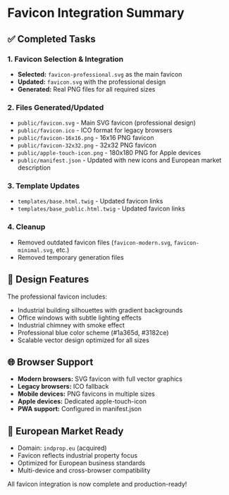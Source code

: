 # Favicon Integration Summary

## ✅ Completed Tasks

### 1. Favicon Selection & Integration
- **Selected:** `favicon-professional.svg` as the main favicon
- **Updated:** `favicon.svg` with the professional design
- **Generated:** Real PNG files for all required sizes

### 2. Files Generated/Updated
- `public/favicon.svg` - Main SVG favicon (professional design)
- `public/favicon.ico` - ICO format for legacy browsers
- `public/favicon-16x16.png` - 16x16 PNG favicon
- `public/favicon-32x32.png` - 32x32 PNG favicon  
- `public/apple-touch-icon.png` - 180x180 PNG for Apple devices
- `public/manifest.json` - Updated with new icons and European market description

### 3. Template Updates
- `templates/base.html.twig` - Updated favicon links
- `templates/base_public.html.twig` - Updated favicon links

### 4. Cleanup
- Removed outdated favicon files (`favicon-modern.svg`, `favicon-minimal.svg`, etc.)
- Removed temporary generation files

## 🎨 Design Features
The professional favicon includes:
- Industrial building silhouettes with gradient backgrounds
- Office windows with subtle lighting effects
- Industrial chimney with smoke effect
- Professional blue color scheme (#1a365d, #3182ce)
- Scalable vector design optimized for all sizes

## 🌐 Browser Support
- **Modern browsers:** SVG favicon with full vector graphics
- **Legacy browsers:** ICO fallback
- **Mobile devices:** PNG favicons in multiple sizes
- **Apple devices:** Dedicated apple-touch-icon
- **PWA support:** Configured in manifest.json

## 📱 European Market Ready
- Domain: `indprop.eu` (acquired)
- Favicon reflects industrial property focus
- Optimized for European business standards
- Multi-device and cross-browser compatibility

All favicon integration is now complete and production-ready!
